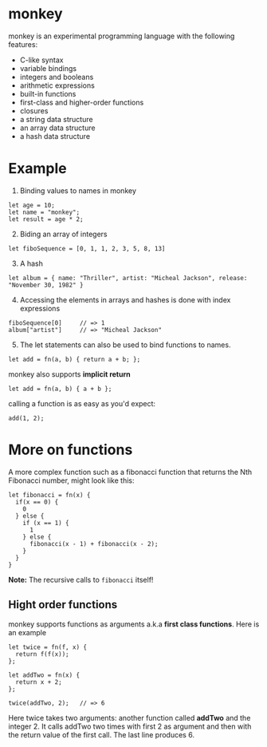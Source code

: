 # monkey

monkey is an experimental programming language with the following features:

- C-like syntax
- variable bindings
- integers and booleans
- arithmetic expressions
- built-in functions
- first-class and higher-order functions
- closures 
- a string data structure
- an array data structure
- a hash data structure

# Example

1. Binding values to names in monkey

```
let age = 10;
let name = "monkey";
let result = age * 2;
```

2. Biding an array of integers

```
let fiboSequence = [0, 1, 1, 2, 3, 5, 8, 13]
```

3. A hash 

```
let album = { name: "Thriller", artist: "Micheal Jackson", release: "November 30, 1982" }
```

4. Accessing the elements in arrays and hashes is done with index expressions

```
fiboSequence[0]     // => 1
album["artist"]     // => "Micheal Jackson"
```

5. The let statements can also be used to bind functions to names. 

```
let add = fn(a, b) { return a + b; };
```

monkey also supports **implicit return** 

```
let add = fn(a, b) { a + b };
```

calling a function is as easy as you'd expect:

```
add(1, 2);
```

# More on functions

A more complex function such as a fibonacci function that returns the Nth Fibonacci number, might look like this:

```
let fibonacci = fn(x) {
  if(x == 0) {
    0
  } else {
    if (x == 1) {
      1
    } else {
      fibonacci(x - 1) + fibonacci(x - 2);
    }
  }
}
```

**Note:** The recursive calls to `fibonacci` itself!

## Hight order functions

monkey supports functions as arguments a.k.a **first class functions**. Here is an example

```
let twice = fn(f, x) {
  return f(f(x));
};

let addTwo = fn(x) {
  return x + 2;
};

twice(addTwo, 2);   // => 6
```

Here twice takes two arguments: another function called **addTwo** and the integer 2. It calls addTwo two times with first 2 as argument and then with the return value of the first call. The last line produces 6.
